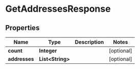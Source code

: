 

# GetAddressesResponse


## Properties

Name | Type | Description | Notes
------------ | ------------- | ------------- | -------------
**count** | **Integer** |  |  [optional]
**addresses** | **List&lt;String&gt;** |  |  [optional]



